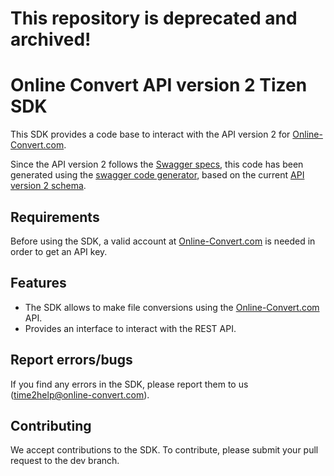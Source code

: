 # This repository is deprecated and archived!

# Online Convert API version 2 Tizen SDK

This SDK provides a code base to interact with the API version 2 for [Online-Convert.com](http://www.online-convert.com/).

Since the API version 2 follows the [Swagger specs](http://swagger.io/), this code has been generated using the [swagger code generator](https://github.com/swagger-api/swagger-codegen), based on the current [API version 2 schema](https://api2.online-convert.com/schema).

## Requirements
Before using the SDK, a valid account at [Online-Convert.com](http://www.online-convert.com/) is needed in order to get an API key.

## Features
  - The SDK allows to make file conversions using the [Online-Convert.com](http://www.online-convert.com/) API.
  - Provides an interface to interact with the REST API.

## Report errors/bugs
If you find any errors in the SDK, please report them to us ([time2help@online-convert.com](mailto:time2help@online-convert.com)). 

## Contributing
We accept contributions to the SDK. To contribute, please submit your pull request to the dev branch. 

